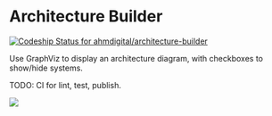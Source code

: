 # Architecture Builder

[![Codeship Status for ahmdigital/architecture-builder](https://app.codeship.com/projects/0107d110-7e08-0138-0ea5-62a0e87a253e/status?branch=master)](https://app.codeship.com/projects/397183)

Use GraphViz to display an architecture diagram, with checkboxes to show/hide systems.

TODO: CI for lint, test, publish.

<img src="https://user-images.githubusercontent.com/4197647/82273954-2f084e00-99c2-11ea-85c0-d410fd907f19.png">
